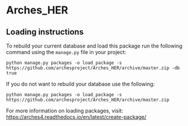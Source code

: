# Arches_HER

## Loading instructions
To rebuild your current database and load this package run the following command using the `manage.py` file in your project:

```
python manage.py packages -o load_package -s https://github.com/archesproject/Arches_HER/archive/master.zip -db true
```

If you do not want to rebuild your database use the following:

```
python manage.py packages -o load_package -s https://github.com/archesproject/Arches_HER/archive/master.zip
```

For more information on loading packages, visit: https://arches4.readthedocs.io/en/latest/create-package/
